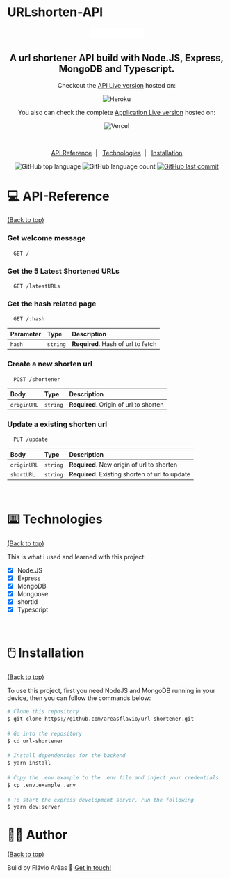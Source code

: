 # URLshorten-API

<p align="center">
  <img alt="URLshorten" src=".github/logo.svg" width="25%">
</p>

<h2 align="center">
  A url shortener API  build with Node.JS, Express, MongoDB and Typescript.
</h2>

<p align="center">
  Checkout the <a href="https://areasflavio-url-shortener.herokuapp.com">API Live version</a>
   hosted on:
</p>
<p align="center">
    <img alt="Heroku" src="https://img.shields.io/badge/heroku-%23430098.svg?&style=for-the-badge&logo=heroku&logoColor=white"/>
</p>

<p align="center">
  You also can check the complete <a href="https://areasflavio-url-shortener.herokuapp.com">Application Live version</a>
  hosted on:
</p>
<p align="center">
    <img alt="Vercel" src="https://img.shields.io/badge/Vercel-000000?style=for-the-badge&logo=vercel&logoColor=white"/>
</p>

<br/>

<p align="center">
  <a href="#computer-API-Reference">API Reference</a>&nbsp;&nbsp;|&nbsp;&nbsp;
  <a href="#keyboard-technologies">Technologies</a>&nbsp;&nbsp;|&nbsp;&nbsp;
  <a href="#computer_mouse-installation">Installation</a>
</p>

<p align="center">
  <img alt="GitHub top language" src="https://img.shields.io/github/languages/top/areasflavio/url-shortener.svg">
  
  <img alt="GitHub language count" src="https://img.shields.io/github/languages/count/areasflavio/url-shortener.svg">
  
  <a href="https://github.com/areasflavio/url-shortener/commits/master">
    <img alt="GitHub last commit" src="https://img.shields.io/github/last-commit/areasflavio/url-shortener.svg">
  </a>
</p>

# :computer: API-Reference

[(Back to top)](#URLshorten-API)

### Get welcome message

```http
  GET /
```

### Get the 5 Latest Shortened URLs

```http
  GET /latestURLs
```

### Get the hash related page

```http
  GET /:hash
```

| Parameter | Type     | Description                        |
| :-------- | :------- | :--------------------------------- |
| `hash`    | `string` | **Required**. Hash of url to fetch |

### Create a new shorten url

```http
  POST /shortener
```

| Body        | Type     | Description                            |
| :---------- | :------- | :------------------------------------- |
| `originURL` | `string` | **Required**. Origin of url to shorten |

### Update a existing shorten url

```http
  PUT /update
```

| Body        | Type     | Description                                     |
| :---------- | :------- | :---------------------------------------------- |
| `originURL` | `string` | **Required**. New origin of url to shorten      |
| `shortURL`  | `string` | **Required**. Existing shorten of url to update |

<br/>

# :keyboard: Technologies

[(Back to top)](#URLshorten-API)

This is what i used and learned with this project:

- [x] Node.JS
- [x] Express
- [x] MongoDB
- [x] Mongoose
- [x] shortid
- [x] Typescript

<br/>

# :computer_mouse: Installation

[(Back to top)](#URLshorten-API)

To use this project, first you need NodeJS and MongoDB running in your device, then you can follow the commands below:

```bash
# Clone this repository
$ git clone https://github.com/areasflavio/url-shortener.git

# Go into the repository
$ cd url-shortener

# Install dependencies for the backend
$ yarn install

# Copy the .env.example to the .env file and inject your credentials
$ cp .env.example .env

# To start the express development server, run the following
$ yarn dev:server
```

# :man_technologist: Author

[(Back to top)](#URLshorten-API)

Build by Flávio Arêas 👋 [Get in touch!](https://www.linkedin.com/in/areasflavio/)
